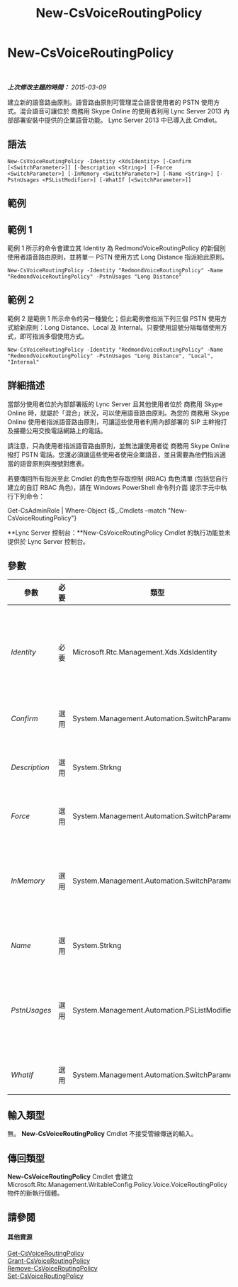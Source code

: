 ﻿---
title: New-CsVoiceRoutingPolicy
TOCTitle: New-CsVoiceRoutingPolicy
ms:assetid: 9e5bd6f6-902f-4911-ab88-9abb581df7fd
ms:mtpsurl: https://technet.microsoft.com/zh-tw/library/JJ205135(v=OCS.15)
ms:contentKeyID: 49291839
ms.date: 08/24/2015
mtps_version: v=OCS.15
ms.translationtype: HT
---

# New-CsVoiceRoutingPolicy

 

_**上次修改主題的時間：** 2015-03-09_

建立新的語音路由原則。語音路由原則可管理混合語音使用者的 PSTN 使用方式。混合語音可讓位於 商務用 Skype Online 的使用者利用 Lync Server 2013 內部部署安裝中提供的企業語音功能。 Lync Server 2013 中已導入此 Cmdlet。

## 語法

    New-CsVoiceRoutingPolicy -Identity <XdsIdentity> [-Confirm [<SwitchParameter>]] [-Description <String>] [-Force <SwitchParameter>] [-InMemory <SwitchParameter>] [-Name <String>] [-PstnUsages <PSListModifier>] [-WhatIf [<SwitchParameter>]]

## 範例

## 範例 1

範例 1 所示的命令會建立其 Identity 為 RedmondVoiceRoutingPolicy 的新個別使用者語音路由原則，並將單一 PSTN 使用方式 Long Distance 指派給此原則。

    New-CsVoiceRoutingPolicy -Identity "RedmondVoiceRoutingPolicy" -Name "RedmondVoiceRoutingPolicy" -PstnUsages "Long Distance"

## 範例 2

範例 2 是範例 1 所示命令的另一種變化；但此範例會指派下列三個 PSTN 使用方式給新原則：Long Distance、Local 及 Internal。只要使用逗號分隔每個使用方式，即可指派多個使用方式。

    New-CsVoiceRoutingPolicy -Identity "RedmondVoiceRoutingPolicy" -Name "RedmondVoiceRoutingPolicy" -PstnUsages "Long Distance", "Local", "Internal"

## 詳細描述

當部分使用者位於內部部署版的 Lync Server 且其他使用者位於 商務用 Skype Online 時，就屬於「混合」狀況，可以使用語音路由原則。為您的 商務用 Skype Online 使用者指派語音路由原則，可讓這些使用者利用內部部署的 SIP 主幹撥打及接聽公用交換電話網路上的電話。

請注意，只為使用者指派語音路由原則，並無法讓使用者從 商務用 Skype Online 撥打 PSTN 電話。您還必須讓這些使用者使用企業語音，並且需要為他們指派適當的語音原則與撥號對應表。

若要傳回所有指派至此 Cmdlet 的角色型存取控制 (RBAC) 角色清單 (包括您自行建立的自訂 RBAC 角色)，請在 Windows PowerShell 命令列介面 提示字元中執行下列命令：

Get-CsAdminRole | Where-Object {$\_.Cmdlets –match "New-CsVoiceRoutingPolicy"}

**Lync Server 控制台：**New-CsVoiceRoutingPolicy Cmdlet 的執行功能並未提供於 Lync Server 控制台。

## 參數


<table>
<colgroup>
<col style="width: 25%" />
<col style="width: 25%" />
<col style="width: 25%" />
<col style="width: 25%" />
</colgroup>
<thead>
<tr class="header">
<th>參數</th>
<th>必要</th>
<th>類型</th>
<th>說明</th>
</tr>
</thead>
<tbody>
<tr class="odd">
<td><p><em>Identity</em></p></td>
<td><p>必要</p></td>
<td><p>Microsoft.Rtc.Management.Xds.XdsIdentity</p></td>
<td><p>指派給新語音路由原則的唯一識別碼。由於您只能在個別使用者範圍建立新原則，因此，Identity 一律是指派給原則的「名稱」。例如：</p>
<p>-Identity &quot;RedmondVoiceRoutingPolicy&quot;</p></td>
</tr>
<tr class="even">
<td><p><em>Confirm</em></p></td>
<td><p>選用</p></td>
<td><p>System.Management.Automation.SwitchParameter</p></td>
<td><p>在執行命令前先提示確認。</p></td>
</tr>
<tr class="odd">
<td><p><em>Description</em></p></td>
<td><p>選用</p></td>
<td><p>System.Strkng</p></td>
<td><p>可讓系統管理員提供語音路由原則隨附的說明文字。例如，Description 可包含被指派原則的使用者相關資訊。</p></td>
</tr>
<tr class="even">
<td><p><em>Force</em></p></td>
<td><p>選用</p></td>
<td><p>System.Management.Automation.SwitchParameter</p></td>
<td><p>隱藏執行命令時可能發生的非嚴重錯誤訊息。</p></td>
</tr>
<tr class="odd">
<td><p><em>InMemory</em></p></td>
<td><p>選用</p></td>
<td><p>System.Management.Automation.SwitchParameter</p></td>
<td><p>建立物件參照但不實際將該物件認可為永久變更。如果您會將這個利用此參數呼叫之 Cmdlet 的輸出指派給變數，可以變更物件參照的屬性，然後呼叫與此 Cmdlet 配對的 Set- Cmdlet，認可這些變更。</p></td>
</tr>
<tr class="even">
<td><p><em>Name</em></p></td>
<td><p>選用</p></td>
<td><p>System.Strkng</p></td>
<td><p>描述此原則的易記名稱。</p></td>
</tr>
<tr class="odd">
<td><p><em>PstnUsages</em></p></td>
<td><p>選用</p></td>
<td><p>System.Management.Automation.PSListModifier</p></td>
<td><p>可套用至此語音路由原則的 PSTN 使用方式 (例如 Local 或 Long Distance) 清單。PSTN 使用方式必須是現有的使用方式(您可以呼叫 <strong>Get-CsPstnUsage</strong> Cmdlet 來擷取 PSTN使用方式)。</p></td>
</tr>
<tr class="even">
<td><p><em>WhatIf</em></p></td>
<td><p>選用</p></td>
<td><p>System.Management.Automation.SwitchParameter</p></td>
<td><p>說明執行命令時若不實際執行命令的後果。</p></td>
</tr>
</tbody>
</table>


## 輸入類型

無。 **New-CsVoiceRoutingPolicy** Cmdlet 不接受管線傳送的輸入。

## 傳回類型

**New-CsVoiceRoutingPolicy** Cmdlet 會建立 Microsoft.Rtc.Management.WritableConfig.Policy.Voice.VoiceRoutingPolicy 物件的新執行個體。

## 請參閱

#### 其他資源

[Get-CsVoiceRoutingPolicy](get-csvoiceroutingpolicy.md)  
[Grant-CsVoiceRoutingPolicy](grant-csvoiceroutingpolicy.md)  
[Remove-CsVoiceRoutingPolicy](remove-csvoiceroutingpolicy.md)  
[Set-CsVoiceRoutingPolicy](set-csvoiceroutingpolicy.md)

